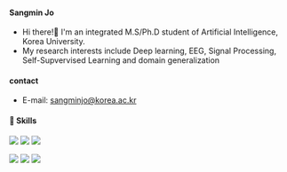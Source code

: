 #### Sangmin Jo
* Hi there!👋 I'm an integrated M.S/Ph.D student of Artificial Intelligence, Korea University.
* My research interests include Deep learning, EEG, Signal Processing, Self-Supvervised Learning and domain generalization



#### contact
* E-mail: sangminjo@korea.ac.kr


#### 💪 Skills
<img src="https://img.shields.io/badge/Phthyon-3776AB?style=flat-square&logo=Python&logoColor=white"/> <img src="https://img.shields.io/badge/Numpy-013243?style=flat-square&logo=Numpy&logoColor=white"/> <img src="https://img.shields.io/badge/Pandas-150458?style=flat-square&logo=Pandas&logoColor=white"/>

<img src="https://img.shields.io/badge/TensorFlow-FF6F00?style=flat-square&logo=TensorFlow&logoColor=white"/> <img src="https://img.shields.io/badge/Keras-FF6F00?style=flat-square&logo=Keras&logoColor=white"/>
<img src="https://img.shields.io/badge/PyTorch-FF6F00?style=flat-square&logo=PyTorch&logoColor=white"/>
